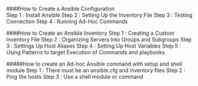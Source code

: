 ####How to Create a Ansible Configuration  
Step 1 : Install Ansible
Step 2 : Setting Up the Inventory File
Step 3 : Testing Connection
Step 4 : Running Ad-Hoc Commands

####How to Create an Ansible Inventory
Step 1 : Creating a Custom Inventory File
Step 2 : Organizing Servers Into Groups and Subgroups
Step 3 : Settings Up Host Aliases
Step 4 : Setting Up Host Variables
Step 5 : Using Patterns to target Execution of Commands and playbooks

#####How to create an Ad-hoc Ansible command with setup and shell module
Step 1 : There must be an ansible.cfg and inventory files
Step 2 : Ping the hosts
Step 3 : Use a shell module or command
